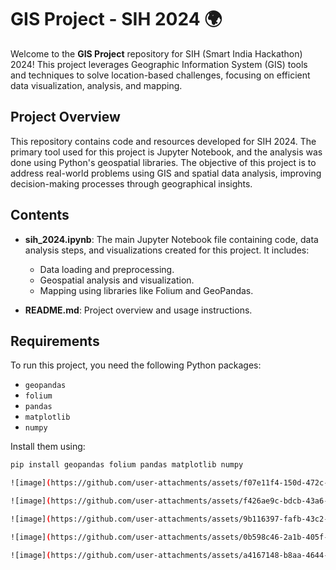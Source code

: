 # GIS Project - SIH 2024 🌍

Welcome to the **GIS Project** repository for SIH (Smart India Hackathon) 2024! This project leverages Geographic Information System (GIS) tools and techniques to solve location-based challenges, focusing on efficient data visualization, analysis, and mapping.

## Project Overview

This repository contains code and resources developed for SIH 2024. The primary tool used for this project is Jupyter Notebook, and the analysis was done using Python's geospatial libraries. The objective of this project is to address real-world problems using GIS and spatial data analysis, improving decision-making processes through geographical insights.

## Contents

- **sih_2024.ipynb**: The main Jupyter Notebook file containing code, data analysis steps, and visualizations created for this project. It includes:
  - Data loading and preprocessing.
  - Geospatial analysis and visualization.
  - Mapping using libraries like Folium and GeoPandas.
  
- **README.md**: Project overview and usage instructions.

## Requirements

To run this project, you need the following Python packages:
- `geopandas`
- `folium`
- `pandas`
- `matplotlib`
- `numpy`

Install them using:
```bash
pip install geopandas folium pandas matplotlib numpy

![image](https://github.com/user-attachments/assets/f07e11f4-150d-472c-80ea-c3971230ce17)

![image](https://github.com/user-attachments/assets/f426ae9c-bdcb-43a6-8899-b446993cfdc4)

![image](https://github.com/user-attachments/assets/9b116397-fafb-43c2-b0ec-8ffed4d4af00)

![image](https://github.com/user-attachments/assets/0b598c46-2a1b-405f-bce1-4760a2c57cca)

![image](https://github.com/user-attachments/assets/a4167148-b8aa-4644-83fe-36c5fb148de6)
